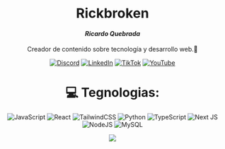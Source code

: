 
<div align="center">
  <span style="font-size: 30px;"><b>Rickbroken</b></span>
  <h4><i>Ricardo Quebrada</i></h4>
  <p>Creador de contenido sobre tecnología y desarrollo web.💫</p>
  
[![Discord](https://img.shields.io/badge/Discord-%237289DA.svg?logo=discord&logoColor=white)](https://discord.gg/https://discord.com/invite/dNavpKnJUM) [![LinkedIn](https://img.shields.io/badge/LinkedIn-%230077B5.svg?logo=linkedin&logoColor=white)](https://linkedin.com/in/https://www.linkedin.com/in/ricardo-quebrada-815171213/) [![TikTok](https://img.shields.io/badge/TikTok-%23000000.svg?logo=TikTok&logoColor=white)](https://tiktok.com/@https://www.tiktok.com/@rickbrokendev) [![YouTube](https://img.shields.io/badge/YouTube-%23FF0000.svg?logo=YouTube&logoColor=white)](https://youtube.com/@https://www.youtube.com/@rickbrokendev) 



# 💻 Tegnologias:
![JavaScript](https://img.shields.io/badge/javascript-%23323330.svg?style=for-the-badge&logo=javascript&logoColor=%23F7DF1E) ![React](https://img.shields.io/badge/react-%2320232a.svg?style=for-the-badge&logo=react&logoColor=%2361DAFB) ![TailwindCSS](https://img.shields.io/badge/tailwindcss-%2338B2AC.svg?style=for-the-badge&logo=tailwind-css&logoColor=white) ![Python](https://img.shields.io/badge/python-3670A0?style=for-the-badge&logo=python&logoColor=ffdd54) ![TypeScript](https://img.shields.io/badge/typescript-%23007ACC.svg?style=for-the-badge&logo=typescript&logoColor=white) ![Next JS](https://img.shields.io/badge/Next-black?style=for-the-badge&logo=next.js&logoColor=white) ![NodeJS](https://img.shields.io/badge/node.js-6DA55F?style=for-the-badge&logo=node.js&logoColor=white) ![MySQL](https://img.shields.io/badge/mysql-4479A1.svg?style=for-the-badge&logo=mysql&logoColor=white)

![](https://github-readme-stats.vercel.app/api/top-langs/?username=rickbroken&theme=dark&hide_border=true&include_all_commits=false&count_private=false&layout=compact)
</div>
